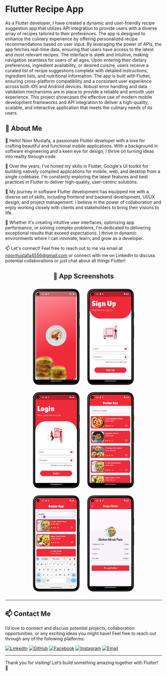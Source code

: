 # Flutter Recipe App
As a Flutter developer, I have created a dynamic and user-friendly recipe suggestion app that utilizes API integration to provide users with a diverse array of recipes tailored to their preferences. The app is designed to enhance the culinary experience by offering personalized recipe recommendations based on user input. By leveraging the power of APIs, the app fetches real-time data, ensuring that users have access to the latest and most relevant recipes. The interface is sleek and intuitive, making navigation seamless for users of all ages. Upon entering their dietary preferences, ingredient availability, or desired cuisine, users receive a curated list of recipe suggestions complete with detailed instructions, ingredient lists, and nutritional information. The app is built with Flutter, ensuring cross-platform compatibility and a consistent user experience across both iOS and Android devices. Robust error handling and data validation mechanisms are in place to provide a reliable and smooth user experience. This project showcases the effective use of modern mobile development frameworks and API integration to deliver a high-quality, scalable, and interactive application that meets the culinary needs of its users.
## 🚀 About Me
👋 Hello! Noor Mustafa, a passionate Flutter developer with a love for crafting beautiful and functional mobile applications. With a background in software engineering and a keen eye for design, I thrive on turning ideas into reality through code.

🚀 Over the years, I've honed my skills in Flutter, Google's UI toolkit for building natively compiled applications for mobile, web, and desktop from a single codebase. I'm constantly exploring the latest features and best practices in Flutter to deliver high-quality, user-centric solutions.

💼 My journey in software Flutter development has equipped me with a diverse set of skills, including frontend and backend development, UI/UX design, and project management. I believe in the power of collaboration and enjoy working closely with clients and stakeholders to bring their visions to life.

🌟 Whether it's creating intuitive user interfaces, optimizing app performance, or solving complex problems, I'm dedicated to delivering exceptional results that exceed expectations. I thrive in dynamic environments where I can innovate, learn, and grow as a developer.

📫 Let's connect! Feel free to reach out to me via email at noormustafa4556@gmail.com or connect with me on LinkedIn to discuss potential collaborations or just chat about all things Flutter!
<h2 align="center">📱 App Screenshots</h2>

<p align="center">
  <img src="https://raw.githubusercontent.com/NoorMustafa4556/Recipe-App/main/assets/images/1.png" alt="1" width="30%" style="margin: 10px;"/>
  <img src="https://raw.githubusercontent.com/NoorMustafa4556/Recipe-App/main/assets/images/2.png" alt="2" width="30%" style="margin: 10px;"/>
  <img src="https://raw.githubusercontent.com/NoorMustafa4556/Recipe-App/main/assets/images/3.png" alt="3" width="30%" style="margin: 10px;"/>
  <img src="https://raw.githubusercontent.com/NoorMustafa4556/Recipe-App/main/assets/images/4.png" alt="4" width="30%" style="margin: 10px;"/>
  <img src="https://raw.githubusercontent.com/NoorMustafa4556/Recipe-App/main/assets/images/5.png" alt="5" width="30%" style="margin: 10px;"/>
  <img src="https://raw.githubusercontent.com/NoorMustafa4556/Recipe-App/main/assets/images/6.png" alt="6" width="30%" style="margin: 10px;"/>
</p>



 ---

## 📫 Contact Me

I’d love to connect and discuss potential projects, collaboration opportunities, or any exciting ideas you might have! Feel free to reach out through any of the following platforms:

[![LinkedIn](https://img.shields.io/badge/-LinkedIn-blue?style=flat-square&logo=linkedin&logoColor=white)](https://www.linkedin.com/in/noormustafa4556/)
[![GitHub](https://img.shields.io/badge/-GitHub-black?style=flat-square&logo=github&logoColor=white)](https://github.com/noormustafa4556)
[![Facebook](https://img.shields.io/badge/-Facebook-1877F2?style=flat-square&logo=facebook&logoColor=white)](https://www.facebook.com/noormustafa4556)
[![Instagram](https://img.shields.io/badge/-Instagram-E4405F?style=flat-square&logo=instagram&logoColor=white)](https://www.instagram.com/noormustafa4556)
[![Email](https://img.shields.io/badge/-Email-D14836?style=flat-square&logo=gmail&logoColor=white)](mailto:noormustafa4556@gmail.com)

---

Thank you for visiting! Let’s build something amazing together with Flutter! 🌟 




